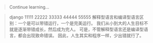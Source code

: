 > Continue learning...

> django
> 11111
> 22222
> 33333
> 44444
> 55555
> 解释型语言和编译型语言区别：一个是可以带错运行，一个是完美运行。
> 我们从小到大的人生目标不就是逐渐带错成长，然后成为完人。
> 可是，不管解释型语言还是编译型语言，都会出现致命错误。
> 因此，人生其实和程序一样，少出错就行了。
